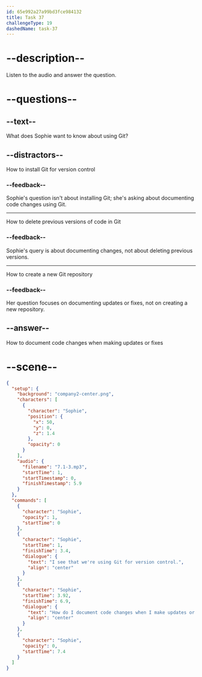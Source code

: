 ```yaml
---
id: 65e992a27a99bd3fce984132
title: Task 37
challengeType: 19
dashedName: task-37
---
```


<!-- (Audio) Sophie: I see that we're using Git for version control. How do I document code changes when I make updates or fixes? -->

# --description--

Listen to the audio and answer the question.

# --questions--

## --text--

What does Sophie want to know about using Git?

## --distractors--

How to install Git for version control

### --feedback--

Sophie's question isn't about installing Git; she's asking about documenting code changes using Git.

---

How to delete previous versions of code in Git

### --feedback--

Sophie's query is about documenting changes, not about deleting previous versions.

---

How to create a new Git repository

### --feedback--

Her question focuses on documenting updates or fixes, not on creating a new repository.

## --answer--

How to document code changes when making updates or fixes

# --scene--

```json
{
  "setup": {
    "background": "company2-center.png",
    "characters": [
      {
        "character": "Sophie",
        "position": {
          "x": 50,
          "y": 0,
          "z": 1.4
        },
        "opacity": 0
      }
    ],
    "audio": {
      "filename": "7.1-3.mp3",
      "startTime": 1,
      "startTimestamp": 0,
      "finishTimestamp": 5.9
    }
  },
  "commands": [
    {
      "character": "Sophie",
      "opacity": 1,
      "startTime": 0
    },
    {
      "character": "Sophie",
      "startTime": 1,
      "finishTime": 3.4,
      "dialogue": {
        "text": "I see that we're using Git for version control.",
        "align": "center"
      }
    },
    {
      "character": "Sophie",
      "startTime": 3.92,
      "finishTime": 6.9,
      "dialogue": {
        "text": "How do I document code changes when I make updates or fixes?",
        "align": "center"
      }
    },
    {
      "character": "Sophie",
      "opacity": 0,
      "startTime": 7.4
    }
  ]
}
```


